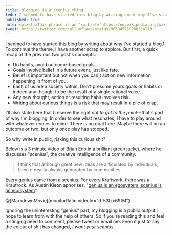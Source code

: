 ```yaml
---
title: Blogging is a scenius thing
lede: I seemed to have started this blog by writing about why I've started a blog. To continue the theme, I write about why blogging is a scenius thing. 
published: true
note: <ol><li>This phrase is an "<a href="https://en.wikipedia.org/wiki/Ouroboros">ouroboros</a>"—it eats itself. An ouroboros is much fun! I hope to play with them a fair bit on this blog.</li></ol>
tweet: https://twitter.com/callumflack/status/983945710260314113
---
```


I seemed to have started this blog by writing about why I've started a blog.<span class="Fn">1</span> To continue the theme, I have another scrap to explore. But first, a quick recap of the previous two post's concepts:

* Do habits, avoid outcome-based goals.
* Goals involve belief in a future event, just like fate.
* Belief is important but not when you can't act on new information happening in front of you.
* Each of us are a society within. Don't presume yours goals or habits or indeed any thought to be the result of a single rational voice.
* Any new thought, action or resulting habit involves risk.
* Writing about curious things is a risk that may result in a pile of crap.

I'll also state here that I reserve the right _not to get to the point_—that's part of why I'm blogging. In order to see what resonates, I have to play around with whatever comes to mind. There is no goal here. Maybe there will be an outcome or two, but only once play has stopped.

So why write in public, risking this curious shit?

Below is a 3 minute video of Brian Eno in a brilliant green jacket, where he discusses "scenius", the creative intelligence of a community.

> I think that although great new ideas are articulated by individuals, they’re nearly always generated by communities.

Every genius came from a scenius. For every Kraftwerk, there was a Krautrock. As
Austin Kleon aphorises, "[genius is an egosystem, scenius is an ecosystem](https://austinkleon.com/2017/05/12/scenius/)".

@[MarkdownMovie](monitorRatio videoId="d-53tzx69fM")

Ignoring the uninteresting "genius" part, my blogging is a public output I hope to learn from with the help of others. So if you're reading this and feel a stinging need to comment, please tweet or email me. Even if just to say the colour of shit has changed, _I want your scenius_.
